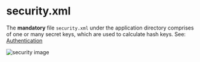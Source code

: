 # security.xml

The **mandatory** file `security.xml` under the application directory comprises of one or many secret keys, which are used to calculate hash keys. See: [Authentication](../../usage/authentication.md)

![security image](https://cdn.openendpoints.io/images/gitbook/security-xml-image.png)
